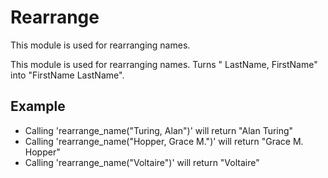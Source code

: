 Rearrange
=========

This module is used for rearranging names.

This module is used for rearranging names.
Turns " LastName, FirstName" into "FirstName LastName".

## Example

 * Calling 'rearrange_name("Turing, Alan")' will return "Alan Turing"
 * Calling 'rearrange_name("Hopper, Grace M.")' will return "Grace M. Hopper"
 * Calling 'rearrange_name("Voltaire")' will return "Voltaire"
 
